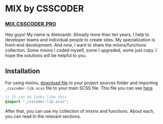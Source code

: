 # MIX by CSSCODER

<h3> <a href="http://mix.csscoder.pro/" target="_blank">MIX.CSSCODER.PRO</a> </h3>

Hey guys! My name is Aleksandr. Already more than ten years, I help to developer teams and individual people to create sites. My specialization is front-end development. And now, I want to share the mixins/functions collection. Some mixins I coded myself, some I upgraded, some just copy.  I hope the solutions will be helpful to you.

## Installation

For using mixins, <a href="https://raw.githubusercontent.com/csscoderRU/scss-mix/master/src/csscoder-lib/_csscoder-lib.scss" target="_blank">download file</a> to your project sources folder and importing ```_csscoder-lib.scss``` file to your main SCSS file. This file you can see <a href="https://github.com/csscoderRU/scss-mix/blob/master/src/csscoder-lib/_csscoder-lib.scss" target="_blank">here</a>

```scss
// It can be looks like this
@import "_csscoder-lib.scss";
```

After that, you can use my collection of mixins and functions. About each, you can read In the relevant sections.
